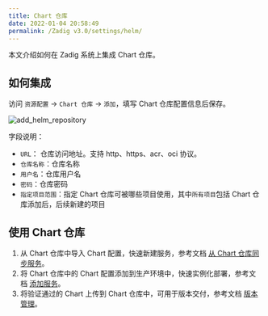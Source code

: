 ```yaml
---
title: Chart 仓库
date: 2022-01-04 20:58:49
permalink: /Zadig v3.0/settings/helm/
---
```


本文介绍如何在 Zadig 系统上集成 Chart 仓库。

## 如何集成

访问 `资源配置` -> `Chart 仓库` -> `添加`，填写 Chart 仓库配置信息后保存。

![add_helm_repository](../../../../_images/add_helm_repository_v210.png)

字段说明：

- `URL`： 仓库访问地址。支持 http、https、acr、oci 协议。
- `仓库名称`：仓库名称
- `用户名`：仓库用户名
- `密码`：仓库密码
- `指定项目范围`：指定 Chart 仓库可被哪些项目使用，其中`所有项目`包括 Chart 仓库添加后，后续新建的项目

## 使用 Chart 仓库

1. 从 Chart 仓库中导入 Chart 配置，快速新建服务，参考文档 [从 Chart 仓库同步服务](/Zadig%20v3.0/project/service/helm/chart/#从-chart-仓库同步服务)。
2. 将 Chart 仓库中的 Chart 配置添加到生产环境中，快速实例化部署，参考文档 [添加服务](/Zadig%20v3.0/project/env/release/#添加服务)。
3. 将验证通过的 Chart 上传到 Chart 仓库中，可用于版本交付，参考文档 [版本管理](/Zadig%20v3.0/project/version/#创建版本-2)。
